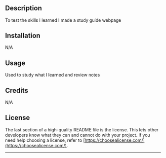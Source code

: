 # <Prework Study Guide>

## Description

To test the skills I learned I made a study guide webpage


## Installation

N/A

## Usage

Used to study what I learned and review notes

## Credits
N/A

## License

The last section of a high-quality README file is the license. This lets other developers know what they can and cannot do with your project. If you need help choosing a license, refer to [https://choosealicense.com/](https://choosealicense.com/).

---

